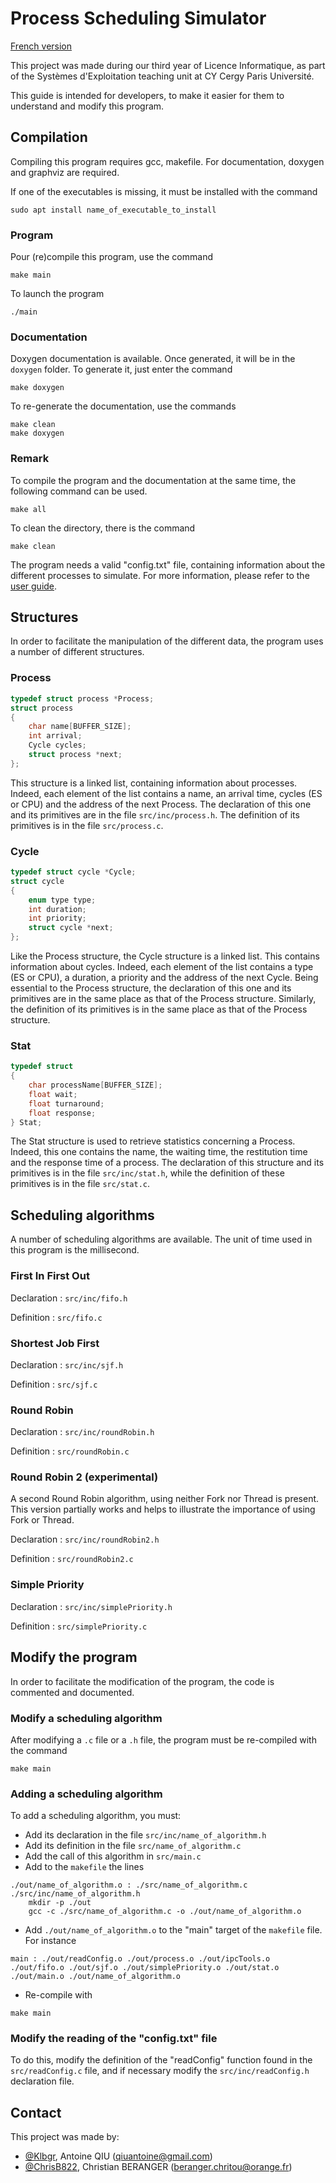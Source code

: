 # Process Scheduling Simulator
[French version](https://github.com/Klbgr/Process-scheduling-simulator/blob/main/README_Fr.md)

This project was made during our third year of Licence Informatique, as part of the Systèmes d'Exploitation teaching unit at CY Cergy Paris Université.

This guide is intended for developers, to make it easier for them to understand and modify this program.

## Compilation
Compiling this program requires gcc, makefile. For documentation, doxygen and graphviz are required.

If one of the executables is missing, it must be installed with the command
```
sudo apt install name_of_executable_to_install
```
### Program
Pour (re)compile this program, use the command
```
make main
```
To launch the program
```
./main
```
### Documentation
Doxygen documentation is available. Once generated, it will be in the `doxygen` folder. To generate it, just enter the command
```
make doxygen
```
To re-generate the documentation, use the commands
```
make clean
make doxygen
```
### Remark
To compile the program and the documentation at the same time, the following command can be used.
```
make all
```
To clean the directory, there is the command
```
make clean
```
The program needs a valid "config.txt" file, containing information about the different processes to simulate. For more information, please refer to the [user guide](https://github.com/Klbgr/Process-scheduling-simulator/blob/main/User_Guide.pdf).

## Structures
In order to facilitate the manipulation of the different data, the program uses a number of different structures.
### Process
```c
typedef struct process *Process;
struct process
{
    char name[BUFFER_SIZE];
    int arrival;
    Cycle cycles;
    struct process *next;
};
```
This structure is a linked list, containing information about processes. Indeed, each element of the list contains a name, an arrival time, cycles (ES or CPU) and the address of the next Process. The declaration of this one and its primitives are in the file `src/inc/process.h`. The definition of its primitives is in the file `src/process.c`.
### Cycle
```c
typedef struct cycle *Cycle;
struct cycle
{
    enum type type;
    int duration;
    int priority;
    struct cycle *next;
};
```
Like the Process structure, the Cycle structure is a linked list. This contains information about cycles. Indeed, each element of the list contains a type (ES or CPU), a duration, a priority and the address of the next Cycle. Being essential to the Process structure, the declaration of this one and its primitives are in the same place as that of the Process structure. Similarly, the definition of its primitives is in the same place as that of the Process structure.
### Stat
```c
typedef struct
{
    char processName[BUFFER_SIZE];
    float wait;
    float turnaround;
    float response;
} Stat;
```
The Stat structure is used to retrieve statistics concerning a Process. Indeed, this one contains the name, the waiting time, the restitution time and the response time of a process. The declaration of this structure and its primitives is in the file `src/inc/stat.h`, while the definition of these primitives is in the file `src/stat.c`.

## Scheduling algorithms
A number of scheduling algorithms are available. The unit of time used in this program is the millisecond.
### First In First Out
Declaration : `src/inc/fifo.h`

Definition : `src/fifo.c`
### Shortest Job First
Declaration : `src/inc/sjf.h`

Definition : `src/sjf.c`
### Round Robin
Declaration : `src/inc/roundRobin.h`

Definition : `src/roundRobin.c`
### Round Robin 2 (experimental)
A second Round Robin algorithm, using neither Fork nor Thread is present. This version partially works and helps to illustrate the importance of using Fork or Thread.

Declaration : `src/inc/roundRobin2.h`

Definition : `src/roundRobin2.c`
### Simple Priority
Declaration : `src/inc/simplePriority.h`

Definition : `src/simplePriority.c`

## Modify the program
In order to facilitate the modification of the program, the code is commented and documented.
### Modify a scheduling algorithm
After modifying a `.c` file or a `.h` file, the program must be re-compiled with the command
```
make main
```
### Adding a scheduling algorithm
To add a scheduling algorithm, you must:
- Add its declaration in the file `src/inc/name_of_algorithm.h`
- Add its definition in the file `src/name_of_algorithm.c`
- Add the call of this algorithm in `src/main.c`
- Add to the `makefile` the lines
```
./out/name_of_algorithm.o : ./src/name_of_algorithm.c ./src/inc/name_of_algorithm.h
	mkdir -p ./out
	gcc -c ./src/name_of_algorithm.c -o ./out/name_of_algorithm.o
```
- Add `./out/name_of_algorithm.o` to the "main" target of the `makefile` file. For instance
```
main : ./out/readConfig.o ./out/process.o ./out/ipcTools.o ./out/fifo.o ./out/sjf.o ./out/simplePriority.o ./out/stat.o ./out/main.o ./out/name_of_algorithm.o
```
- Re-compile with
```
make main
```
### Modify the reading of the "config.txt" file
To do this, modify the definition of the "readConfig" function found in the `src/readConfig.c` file, and if necessary modify the `src/inc/readConfig.h` declaration file.

## Contact
This project was made by:
- [@Klbgr](https://github.com/Klbgr), Antoine QIU (qiuantoine@gmail.com)
- [@ChrisB822](https://github.com/ChrisB822), Christian BERANGER (beranger.chritou@orange.fr)
